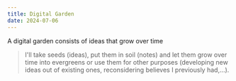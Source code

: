 ```yaml
---
title: Digital Garden
date: 2024-07-06
---
```

A digital garden consists of ideas that grow over time

> I'll take seeds (ideas), put them in soil (notes) and let them grow over time into evergreens or use them for other purposes (developing new ideas out of existing ones, reconsidering believes I previously had,...).



